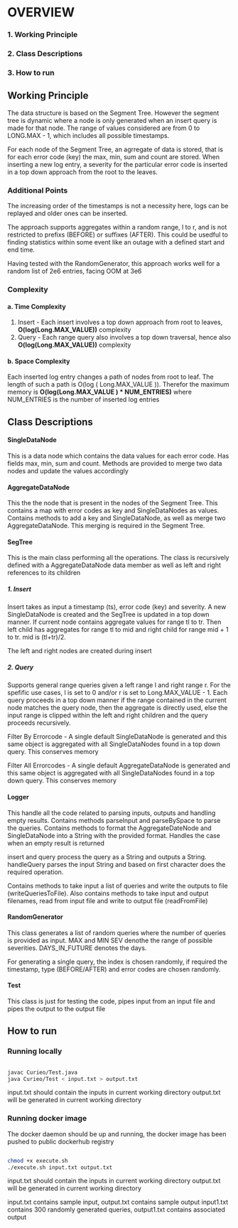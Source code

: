 # OVERVIEW

### 1. Working Principle
### 2. Class Descriptions
### 3. How to run


## Working Principle

The data structure is based on the Segment Tree. However the segment tree is dynamic where a node is only generated when an insert query is made for that node. The range of values considered are from 0 to LONG.MAX - 1, which includes all possible timestamps.

For each node of the Segment Tree, an agrregate of data is stored, that is for each error code (key) the max, min, sum and count are stored. When inserting a new log entry, a severity for the particular error code is inserted in a top down approach from the root to the leaves.

### Additional Points

The increasing order of the timestamps is not a necessity here, logs can be replayed and older ones can be inserted.

The approach supports aggregates within a random range, l to r, and is not restricted to prefixs (BEFORE) or suffixes (AFTER). This could be usedful to finding statistics within some event like an outage with a defined start and end time.

Having tested with the RandomGenerator, this approach works well for a random list of 2e6 entries, facing OOM at 3e6

### Complexity

#### a. Time Complexity

1. Insert - Each insert involves a top down approach from root to leaves, **O(log(Long.MAX_VALUE))** complexity
2. Query - Each range query also involves a top down traversal, hence also **O(log(Long.MAX_VALUE))** complexity

#### b. Space Complexity

Each inserted log entry changes a path of nodes from root to leaf. The length of such a path is O(log ( Long.MAX_VALUE )). Therefor the maximum memory is **O(log(Long.MAX_VALUE ) * NUM_ENTRIES)** where NUM_ENTRIES is the number of inserted log entries


## Class Descriptions

#### SingleDataNode

This is a data node which contains the data values for each error code. Has fields max, min, sum and count. Methods are provided to merge two data nodes and update the values accordingly

#### AggregateDataNode

This the the node that is present in the nodes of the Segment Tree. This contains a map with error codes as key and SingleDataNodes as values. Contains methods to add a key and SingleDataNode,  as well as merge two AggregateDataNode. This merging is required in the Segment Tree.

#### SegTree

This is the main class performing all the operations. The class is recursively defined with a AggregateDataNode data member as well as left and right references to its children

##### 1. Insert

Insert takes as input a timestamp (ts), error code (key) and severity. A new SingleDataNode is created and the SegTree is updated in a top down manner. If current node contains aggregate values for range tl to tr. Then left child has aggregates for range tl to mid and right child for range mid + 1 to tr. mid is (tl+tr)/2.

The left and right nodes are created during insert

##### 2. Query

Supports general range queries given a left range l and right range r. For the spefific use cases, l is set to 0 and/or r is set to Long.MAX_VALUE - 1. Each query proceeds in a top down manner if the range contained in the current node matches the query node, then the aggregate is directly used, else the input range is clipped within the left and right children and the query proceeds recursively.

Filter By Errorcode - A single default SingleDataNode is generated and this same object is aggregated with all SingleDataNodes found in a top down query. This conserves memory

Filter All Errorcodes - A single default AggregateDataNode is generated and this same object is aggregated with all SingleDataNodes found in a top down query. This conserves memory


#### Logger

This handle all the code related to parsing inputs, outputs and handling empty results. Contains methods parseInput and parseBySpace to parse the queries. Contains methods to format the AggregateDateNode and SingleDataNode into a String with the provided format. Handles the case when an empty result is returned

insert and query process the query as a String and outputs a String.
handleQuery parses the input String and based on first character does the required operation.

Contains methods to take input a list of queries and write the outputs to file (writeQueriesToFile). Also contains methods to take input and output filenames, read from input file and write to output file (readFromFile)

#### RandomGenerator

This class generates a list of random queries where the number of queries is provided as input. MAX and MIN SEV denothe the range of possible severities. DAYS_IN_FUTURE denotes the days.

For generating a single query, the index is chosen randomly, if required the timestamp, type (BEFORE/AFTER) and error codes are chosen randomly.

#### Test

This class is just for testing the code, pipes input from an input file and pipes the output to the output file


## How to run

### Running locally

```bash

javac Curieo/Test.java
java Curieo/Test < input.txt > output.txt

```

input.txt should contain the inputs in current working directory
output.txt will be generated in current working directory

### Running docker image

The docker daemon should be up and running, the docker image has been pushed to public dockerhub registry

```bash

chmod +x execute.sh
./execute.sh input.txt output.txt

```

input.txt should contain the inputs in current working directory
output.txt will be generated in current working directory


input.txt contains sample input, output.txt contains sample output
input1.txt contains 300 randomly generated queries, output1.txt contains associated output


